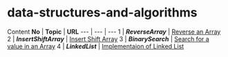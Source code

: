 # data-structures-and-algorithms

Content
**No** | **Topic** | **URL**
--- | --- | ---
1   | *__ReverseArray__* | [Reverse an Array](https://github.com/AhmadHirthani/data-structures-and-algorithms/blob/master/code-challenges/arrayReverse/array-reverse.js)
2   | *__InsertShiftArray__* | [Insert Shift Array](https://github.com/AhmadHirthani/data-structures-and-algorithms/blob/master/code-challenges/arrayShift/array-shift.js)
3   | *__BinarySearch__* | [Search for a value in an Array](https://github.com/AhmadHirthani/data-structures-and-algorithms/blob/master/code-challenges/arrayBinarySearch/array-binary-search.js)
4   | *__LinkedList__* | [Implementaion of Linked List](https://github.com/AhmadHirthani/data-structures-and-algorithms/blob/master/linkedList/linked-list.js)




